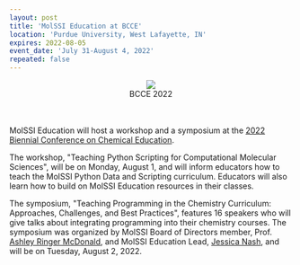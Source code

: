 ```yaml
---
layout: post
title: 'MolSSI Education at BCCE'
location: 'Purdue University, West Lafayette, IN'
expires: 2022-08-05
event_date: 'July 31-August 4, 2022'
repeated: false
---
```


<center><img src ="../../../../images/event_images/bcce-2022-resize.png">
<figcaption> BCCE 2022 </figcaption><br><br></center>

MolSSI Education will host a workshop and a symposium at the [2022 Biennial Conference on Chemical Education](https://www.bcce2022.org/). 

The workshop, "Teaching Python Scripting for Computational Molecular Sciences", will be on Monday, August 1, and will inform educators how to teach the MolSSI Python Data and Scripting curriculum. Educators will also learn how to build on MolSSI Education resources in their classes. 

The symposium, "Teaching Programming in the Chemistry Curriculum: Approaches, Challenges,
and Best Practices", features 16 speakers who will give talks about integrating programming into their chemistry courses. The symposium was organized by MolSSI Board of Directors member, Prof. [Ashley Ringer McDonald](https://chemistry.calpoly.edu/content/faculty/ashley_mcdonald), and MolSSI Education Lead, [Jessica Nash](https://molssi.org/molssi-software-scientists/mss-jessica-nash/), and will be on Tuesday, August 2, 2022. 